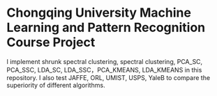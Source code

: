 # Chongqing University Machine Learning and Pattern Recognition Course Project
I implement shrunk spectral clustering, spectral clustering, PCA_SC, PCA_SSC, LDA_SC, LDA_SSC，PCA_KMEANS, LDA_KMEANS in this repository. I also test JAFFE, ORL, UMIST, USPS, YaleB to compare the superiority of different algorithms.
